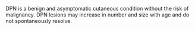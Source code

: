 DPN is a benign and asymptomatic cutaneous condition without the risk of malignancy. DPN lesions may increase in number and size with age and do not spontaneously resolve.